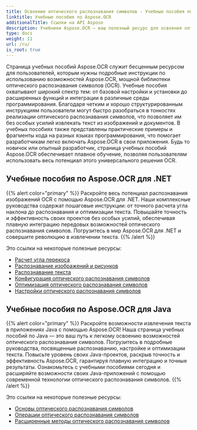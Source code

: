 ```yaml
---
title: Освоение оптического распознавания символов - Учебные пособия по Aspose.OCR
linktitle: Учебные пособия по Aspose.OCR
additionalTitle: Ссылки на API Aspose
description: Учебники Aspose.OCR — ваш полезный ресурс для освоения оптического распознавания символов с четкими инструкциями и практическими примерами на разных языках.
type: docs
weight: 11
url: /ru/
is_root: true
---
```


Страница учебных пособий Aspose.OCR служит бесценным ресурсом для пользователей, которым нужны подробные инструкции по использованию возможностей Aspose.OCR, мощной библиотеки оптического распознавания символов (OCR). Учебные пособия охватывают широкий спектр тем: от базовой настройки и установки до расширенных функций и интеграции в различные среды программирования. Благодаря четким и хорошо структурированным инструкциям пользователи могут быстро разобраться в тонкостях реализации оптического распознавания символов, что позволяет им без особых усилий извлекать текст из изображений и документов. В учебных пособиях также представлены практические примеры и фрагменты кода на разных языках программирования, что помогает разработчикам легко включать Aspose.OCR в свои приложения. Будь то новичок или опытный разработчик, страница учебных пособий Aspose.OCR обеспечивает плавное обучение, позволяя пользователям использовать весь потенциал этого универсального решения OCR.

## Учебные пособия по Aspose.OCR для .NET
{{% alert color="primary" %}}
Раскройте весь потенциал распознавания изображений OCR с помощью Aspose.OCR для .NET. Наши комплексные руководства содержат пошаговые инструкции: от точного расчета угла наклона до распознавания и оптимизации текста. Повышайте точность и эффективность своих проектов без особых усилий, обеспечивая плавную интеграцию передовых возможностей оптического распознавания символов. Погрузитесь в мир Aspose.OCR для .NET и совершите революцию в извлечении текста.
{{% /alert %}}

Это ссылки на некоторые полезные ресурсы:
 
- [Расчет угла перекоса](./net/skew-angle-calculation/)
- [Распознавание изображений и рисунков](./net/image-and-drawing-recognition/)
- [Распознавание текста](./net/text-recognition/)
- [Конфигурация оптического распознавания символов](./net/ocr-configuration/)
- [Оптимизация оптического распознавания символов](./net/ocr-optimization/)
- [Настройки оптического распознавания символов](./net/ocr-settings/)


## Учебные пособия по Aspose.OCR для Java
{{% alert color="primary" %}}
Раскройте возможности извлечения текста в приложениях Java с помощью Aspose.OCR! Наша страница учебных пособий по Java — это ваш путь к легкому освоению возможностей оптического распознавания символов. Погрузитесь в подробные руководства, посвященные распознаванию, настройке и оптимизации текста. Повысьте уровень своих Java-проектов, раскрыв точность и эффективность Aspose.OCR, гарантируя плавную интеграцию и точные результаты. Ознакомьтесь с учебными пособиями сегодня и расширяйте возможности своих Java-приложений с помощью современной технологии оптического распознавания символов.
{{% /alert %}}

Это ссылки на некоторые полезные ресурсы:
 
- [Основы оптического распознавания символов](./java/ocr-basics/)
- [Операции оптического распознавания символов](./java/ocr-operations/)
- [Расширенные методы оптического распознавания символов](./java/advanced-ocr-techniques/)



